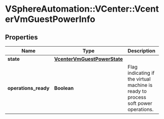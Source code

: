 # VSphereAutomation::VCenter::VcenterVmGuestPowerInfo

## Properties
Name | Type | Description | Notes
------------ | ------------- | ------------- | -------------
**state** | [**VcenterVmGuestPowerState**](VcenterVmGuestPowerState.md) |  | 
**operations_ready** | **Boolean** | Flag indicating if the virtual machine is ready to process soft power operations. | 


